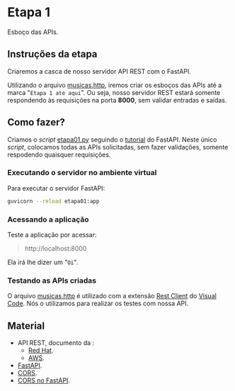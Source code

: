 # Etapa 1

Esboço das APIs.

## Instruções da etapa

Criaremos a casca de nosso servidor API REST com o FastAPI.

Utilizando o arquivo [musicas.http](./extras/musicas.http), 
iremos criar os esboços das APIs até a marca
"`Etapa 1 até aqui`". Ou seja, nosso servidor REST estará somente respondendo 
às requisições na porta **8000**, sem validar entradas e saídas.

## Como fazer?

Criamos o _script_ [etapa01.py](./etapa01.py) seguindo o 
[tutorial](https://fastapi.tiangolo.com/tutorial/) 
do FastAPI. Neste único _script_, colocamos todas as APIs solicitadas,
sem fazer validações, somente respodendo quaisquer requisições.

### Executando o servidor no ambiente virtual

Para executar o servidor FastAPI:

```sh
guvicorn --reload etapa01:app
```

### Acessando a aplicação

Teste a aplicação por acessar: 

> http://localhost:8000

Ela irá lhe dizer um "`Oi`".

### Testando as APIs criadas

O arquivo [musicas.http](./extras/musicas.http) é utilizado com 
a extensão [Rest Client](https://marketplace.visualstudio.com/items?itemName=humao.rest-client)
do [Visual Code](https://code.visualstudio.com/). 
Nós o utilizamos para realizar os testes com nossa API.

## Material

- API REST, documento da :
  - [Red Hat](https://www.redhat.com/pt-br/topics/api/what-is-a-rest-api).
  - [AWS](https://aws.amazon.com/pt/what-is/restful-api/).
- [FastAPI](https://fastapi.tiangolo.com/).
- [CORS](https://developer.mozilla.org/pt-BR/docs/Web/HTTP/CORS).
- [CORS no FastAPI](https://fastapi.tiangolo.com/tutorial/cors/).
